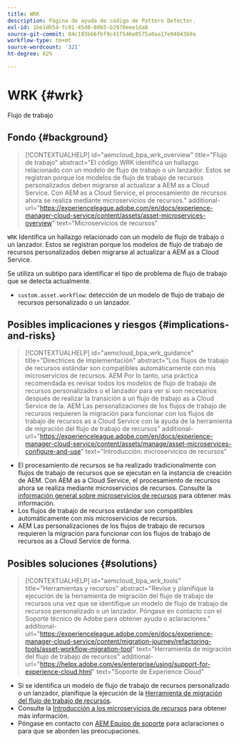 ```yaml
---
title: WRK
description: Página de ayuda de código de Pattern Detector.
exl-id: 1be1db54-fc91-45d0-80b5-b2978eee1da8
source-git-commit: 84c193b66fbf9c41f546e8575a0aa17e94043b9a
workflow-type: tm+mt
source-wordcount: '321'
ht-degree: 62%

---
```


# WRK {#wrk}

Flujo de trabajo

## Fondo {#background}

>[!CONTEXTUALHELP]
>id="aemcloud_bpa_wrk_overview"
>title="Flujo de trabajo"
>abstract="El código WRK identifica un hallazgo relacionado con un modelo de flujo de trabajo o un lanzador. Estos se registran porque los modelos de flujo de trabajo de recursos personalizados deben migrarse al actualizar a AEM as a Cloud Service. Con AEM as a Cloud Service, el procesamiento de recursos ahora se realiza mediante microservicios de recursos."
>additional-url="https://experienceleague.adobe.com/en/docs/experience-manager-cloud-service/content/assets/asset-microservices-overview" text="Microservicios de recursos"

`WRK`  Identifica un hallazgo relacionado con un modelo de flujo de trabajo o un lanzador. Estos se registran porque los modelos de flujo de trabajo de recursos personalizados deben migrarse al actualizar a AEM as a Cloud Service.

Se utiliza un subtipo para identificar el tipo de problema de flujo de trabajo que se detecta actualmente.

* `custom.asset.workflow`: detección de un modelo de flujo de trabajo de recursos personalizado o un lanzador.

## Posibles implicaciones y riesgos {#implications-and-risks}

>[!CONTEXTUALHELP]
>id="aemcloud_bpa_wrk_guidance"
>title="Directrices de implementación"
>abstract="Los flujos de trabajo de recursos estándar son compatibles automáticamente con mis microservicios de recursos. AEM Por lo tanto, una práctica recomendada es revisar todos los modelos de flujo de trabajo de recursos personalizados o el lanzador para ver si son necesarios después de realizar la transición a un flujo de trabajo as a Cloud Service de la. AEM Las personalizaciones de los flujos de trabajo de recursos requieren la migración para funcionar con los flujos de trabajo de recursos as a Cloud Service con la ayuda de la herramienta de migración del flujo de trabajo de recursos"
>additional-url="https://experienceleague.adobe.com/en/docs/experience-manager-cloud-service/content/assets/manage/asset-microservices-configure-and-use" text="Introducción: microservicios de recursos"

* El procesamiento de recursos se ha realizado tradicionalmente con flujos de trabajo de recursos que se ejecutan en la instancia de creación de AEM. Con AEM as a Cloud Service, el procesamiento de recursos ahora se realiza mediante microservicios de recursos. Consulte la [información general sobre microservicios de recursos](https://experienceleague.adobe.com/en/docs/experience-manager-cloud-service/content/assets/asset-microservices-overview) para obtener más información.
* Los flujos de trabajo de recursos estándar son compatibles automáticamente con mis microservicios de recursos.
* AEM Las personalizaciones de los flujos de trabajo de recursos requieren la migración para funcionar con los flujos de trabajo de recursos as a Cloud Service de forma.

## Posibles soluciones {#solutions}

>[!CONTEXTUALHELP]
>id="aemcloud_bpa_wrk_tools"
>title="Herramientas y recursos"
>abstract="Revise y planifique la ejecución de la herramienta de migración del flujo de trabajo de recursos una vez que se identifique un modelo de flujo de trabajo de recursos personalizado o un lanzador. Póngase en contacto con el Soporte técnico de Adobe para obtener ayuda o aclaraciones."
>additional-url="https://experienceleague.adobe.com/en/docs/experience-manager-cloud-service/content/migration-journey/refactoring-tools/asset-workflow-migration-tool" text="Herramienta de migración del flujo de trabajo de recursos"
>additional-url="https://helpx.adobe.com/es/enterprise/using/support-for-experience-cloud.html" text="Soporte de Experience Cloud"

* Si se identifica un modelo de flujo de trabajo de recursos personalizado o un lanzador, planifique la ejecución de la [Herramienta de migración del flujo de trabajo de recursos](https://experienceleague.adobe.com/en/docs/experience-manager-cloud-service/content/migration-journey/refactoring-tools/asset-workflow-migration-tool).
* Consulte la [Introducción a los microservicios de recursos](https://experienceleague.adobe.com/en/docs/experience-manager-cloud-service/content/assets/manage/asset-microservices-configure-and-use) para obtener más información.
* Póngase en contacto con [AEM Equipo de soporte](https://helpx.adobe.com/es/enterprise/using/support-for-experience-cloud.html) para aclaraciones o para que se aborden las preocupaciones.
